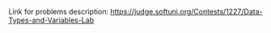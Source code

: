Link for problems description:
https://judge.softuni.org/Contests/1227/Data-Types-and-Variables-Lab
